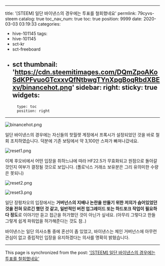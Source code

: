 
---
title: '[STEEM] 일단 바이낸스의 경우에는 투표를 철회했네요'
permlink: 79cyvs-steem
catalog: true
toc_nav_num: true
toc: true
position: 9999
date: 2020-03-03 03:19:33
categories:
- hive-101145
tags:
- hive-101145
- sct-kr
- sct-freeboard
- sct
thumbnail: 'https://cdn.steemitimages.com/DQmZpoAKoSdKPFvuoGTcxxvQfNtbwgTYnXpgBoqRbdXBExv/binancehot.png'
sidebar:
    right:
        sticky: true
widgets:
    -
        type: toc
        position: right
---


![binancehot.png](https://cdn.steemitimages.com/DQmZpoAKoSdKPFvuoGTcxxvQfNtbwgTYnXpgBoqRbdXBExv/binancehot.png)

일단 바이낸스의 경우에는 자신들의 핫월렛 계정에서 프록시가 설정되었던 것을 바로 철회 조치하였습니다. 덕분에 기존 보팅에서 약 3,100만 스파가 빠져나갔네요.

![reset1.png](https://cdn.steemitimages.com/DQmVaqHb2P5XUr5gbozZcEUmLcH31XtK6bWR5fHwRuLPNQs/reset1.png)

이제 후오비에서 어떤 입장을 취하느냐에 따라 HF22.5가 무효화되고 원점으로 돌아갈 것인지 여부가 결정될 것으로 보입니다. (폴로닉스 거래소 보유분은 그리 유의미한 수량은 못되니)


![reset2.png](https://cdn.steemitimages.com/DQmfHeG4wHHTWSaK4SkA15PDFifqUuEYwwdvXFSvUMngusj/reset2.png)


![reset3.png](https://cdn.steemitimages.com/DQmbds2ZfoREkQcPiUULBHYu8A69RJzaeCtUwTj2Cw1Kwdv/reset3.png)

일단 장펑차오의 입장에서는 **거버넌스의 지배나 논란을 만들기 위한 저의가 숨어있었던 것을 전혀 모르긴 했던 것 같고, 일반적인 버전 업그레이드 또는 하드포크 작업이 필요하다 정도**로 이야기만 듣고 접근을 허가했던 것이 아닌가 싶네요. (아무리 그렇다고 한들 그렇게 쉽게 파워업을 허가해준다는 것도 참..)

바이낸스는 일단 의사소통 중에 혼선이 좀 있었고, 바이낸스는 체인 거버넌스에 아무런 관심이 없고 중립적인 입장을 유지하겠다는 의사를 명확히 밝혔습니다.

- - -

This page is synchronized from the post: ['[STEEM] 일단 바이낸스의 경우에는 투표를 철회했네요'](https://steemit.com/@donekim/79cyvs-steem)
